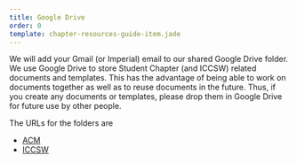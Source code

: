 ```yaml
---
title: Google Drive
order: 0
template: chapter-resources-guide-item.jade
---
```


We will add your Gmail (or Imperial) email to our shared Google Drive folder.
We use Google Drive to store Student Chapter (and ICCSW) related documents and
templates. This has the advantage of being able to work on documents together
as well as to reuse documents in the future. Thus, if you create any documents
or templates, please drop them in Google Drive for future use by other people.

The URLs for the folders are

* [ACM](https://drive.google.com/#folders/0B3oy7SJp-r8zbngzZzJjWlRUZXc)
* [ICCSW](https://drive.google.com/#folders/0B3oy7SJp-r8zOGNkZTU3MTUtY2U3Zi00OGZhLWFiNGMtZWViYzMyM2VjOTRi)
